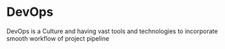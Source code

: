 # DevOps
DevOps is a Culture and having vast tools and technologies to incorporate smooth workflow of project pipeline
